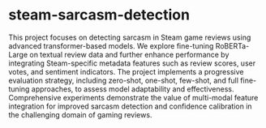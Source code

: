# steam-sarcasm-detection
This project focuses on detecting sarcasm in Steam game reviews using advanced transformer-based models. We explore fine-tuning RoBERTa-Large on textual review data and further enhance performance by integrating Steam-specific metadata features such as review scores, user votes, and sentiment indicators. The project implements a progressive evaluation strategy, including zero-shot, one-shot, few-shot, and full fine-tuning approaches, to assess model adaptability and effectiveness. Comprehensive experiments demonstrate the value of multi-modal feature integration for improved sarcasm detection and confidence calibration in the challenging domain of gaming reviews.
